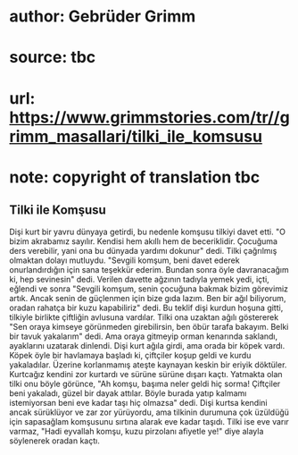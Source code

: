 # author: Gebrüder Grimm
# source: tbc
# url: https://www.grimmstories.com/tr//grimm_masallari/tilki_ile_komsusu
# note: copyright of translation tbc

## Tilki ile Komşusu 

Dişi kurt bir yavru dünyaya getirdi, bu nedenle komşusu tilkiyi davet
etti. "O bizim akrabamız sayılır. Kendisi hem akıllı hem de
beceriklidir. Çocuğuma ders verebilir, yani ona bu dünyada yardımı
dokunur" dedi.
Tilki çağrılmış olmaktan dolayı mutluydu. "Sevgili komşum, beni davet
ederek onurlandırdığın için sana teşekkür ederim. Bundan sonra öyle
davranacağım ki, hep sevinesin" dedi.
Verilen davette ağzının tadıyla yemek yedi, içti, eğlendi ve sonra
"Sevgili komşum, senin çocuğuna bakmak bizim görevimiz artık. Ancak
senin de güçlenmen için bize gıda lazım. Ben bir ağıl biliyorum, oradan
rahatça bir kuzu kapabiliriz" dedi.
Bu teklif dişi kurdun hoşuna gitti, tilkiyle birlikte çiftliğin avlusuna
vardılar. Tilki ona uzaktan ağılı göstererek "Sen oraya kimseye
görünmeden girebilirsin, ben öbür tarafa bakayım. Belki bir tavuk
yakalarım" dedi. Ama oraya gitmeyip orman kenarında saklandı,
ayaklarını uzatarak dinlendi.
Dişi kurt ağıla girdi, ama orada bir köpek vardı. Köpek öyle bir
havlamaya başladı ki, çiftçiler koşup geldi ve kurdu yakaladılar.
Üzerine korlanmamış ateşte kaynayan keskin bir eriyik döktüler.
Kurtcağız kendini zor kurtardı ve sürüne sürüne dışarı kaçtı.
Yatmakta olan tilki onu böyle görünce, "Ah komşu, başıma neler geldi
hiç sorma! Çiftçiler beni yakaladı, güzel bir dayak attılar. Böyle
burada yatıp kalmamı istemiyorsan beni eve kadar taşı hiç olmazsa"
dedi.
Dişi kurtsa kendini ancak sürüklüyor ve zar zor yürüyordu, ama tilkinin
durumuna çok üzüldüğü için sapasağlam komşusunu sırtına alarak eve kadar
taşıdı. Tilki ise eve varır varmaz, "Hadi eyvallah komşu, kuzu
pirzolanı afiyetle ye!" diye alayla söylenerek oradan kaçtı.
